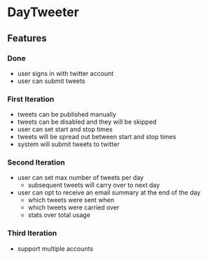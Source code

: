 # DayTweeter

## Features

### Done
* user signs in with twitter account
* user can submit tweets

### First Iteration

* tweets can be published manually
* tweets can be disabled and they will be skipped
* user can set start and stop times
* tweets will be spread out between start and stop times
* system will submit tweets to twitter

### Second Iteration

* user can set max number of tweets per day
  * subsequent tweets will carry over to next day
* user can opt to receive an email summary at the end of the day
  * which tweets were sent when
  * which tweets were carried over
  * stats over total usage

### Third Iteration

* support multiple accounts

